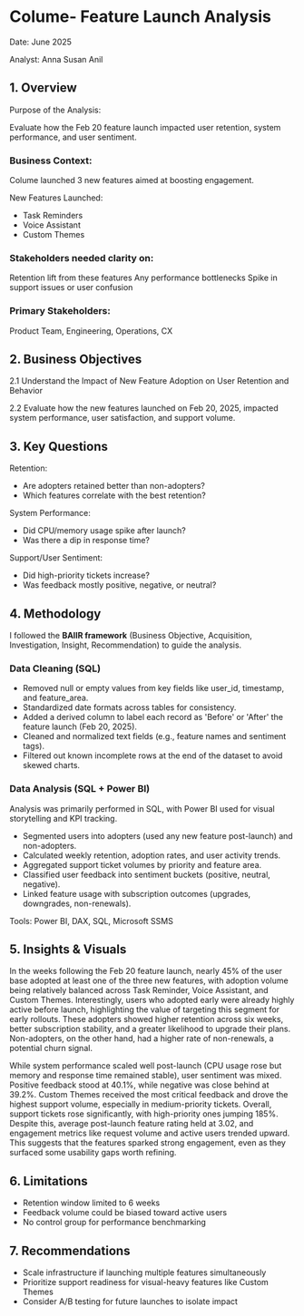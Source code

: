 # Colume- Feature Launch Analysis

Date: June 2025

Analyst: Anna Susan Anil

## 1. Overview
Purpose of the Analysis:

Evaluate how the Feb 20 feature launch impacted user retention, system performance, and user sentiment.

### Business Context:
Colume launched 3 new features aimed at boosting engagement. 

New Features Launched:
* Task Reminders
* Voice Assistant
* Custom Themes

### Stakeholders needed clarity on:
Retention lift from these features
Any performance bottlenecks
Spike in support issues or user confusion

### Primary Stakeholders:
Product Team, Engineering, Operations, CX

## 2. Business Objectives
2.1 Understand the Impact of New Feature Adoption on User Retention and Behavior

2.2 Evaluate how the new features launched on Feb 20, 2025, impacted system performance, user satisfaction, and support volume.

## 3. Key Questions
Retention:
* Are adopters retained better than non-adopters?
* Which features correlate with the best retention?
  
System Performance:
* Did CPU/memory usage spike after launch?
* Was there a dip in response time?
  
Support/User Sentiment:
* Did high-priority tickets increase?
* Was feedback mostly positive, negative, or neutral?

## 4. Methodology
I followed the **BAIIR framework** (Business Objective, Acquisition, Investigation, Insight, Recommendation) to guide the analysis.

### Data Cleaning (SQL)

- Removed null or empty values from key fields like user_id, timestamp, and feature_area.
- Standardized date formats across tables for consistency.
- Added a derived column to label each record as 'Before' or 'After' the feature launch (Feb 20, 2025).
- Cleaned and normalized text fields (e.g., feature names and sentiment tags).
- Filtered out known incomplete rows at the end of the dataset to avoid skewed charts.

### Data Analysis (SQL + Power BI)

Analysis was primarily performed in SQL, with Power BI used for visual storytelling and KPI tracking.

- Segmented users into adopters (used any new feature post-launch) and non-adopters.
- Calculated weekly retention, adoption rates, and user activity trends.
- Aggregated support ticket volumes by priority and feature area.
- Classified user feedback into sentiment buckets (positive, neutral, negative).
- Linked feature usage with subscription outcomes (upgrades, downgrades, non-renewals).

Tools: Power BI, DAX, SQL, Microsoft SSMS

## 5. Insights & Visuals
In the weeks following the Feb 20 feature launch, nearly 45% of the user base adopted at least one of the three new features, with adoption volume being relatively balanced across Task Reminder, Voice Assistant, and Custom Themes. Interestingly, users who adopted early were already highly active before launch, highlighting the value of targeting this segment for early rollouts. These adopters showed higher retention across six weeks, better subscription stability, and a greater likelihood to upgrade their plans. Non-adopters, on the other hand, had a higher rate of non-renewals, a potential churn signal.

While system performance scaled well post-launch (CPU usage rose but memory and response time remained stable), user sentiment was mixed. Positive feedback stood at 40.1%, while negative was close behind at 39.2%. Custom Themes received the most critical feedback and drove the highest support volume, especially in medium-priority tickets. Overall, support tickets rose significantly, with high-priority ones jumping 185%. Despite this, average post-launch feature rating held at 3.02, and engagement metrics like request volume and active users trended upward. This suggests that the features sparked strong engagement, even as they surfaced some usability gaps worth refining.

## 6. Limitations
* Retention window limited to 6 weeks
* Feedback volume could be biased toward active users
* No control group for performance benchmarking

## 7. Recommendations
* Scale infrastructure if launching multiple features simultaneously
* Prioritize support readiness for visual-heavy features like Custom Themes
* Consider A/B testing for future launches to isolate impact

